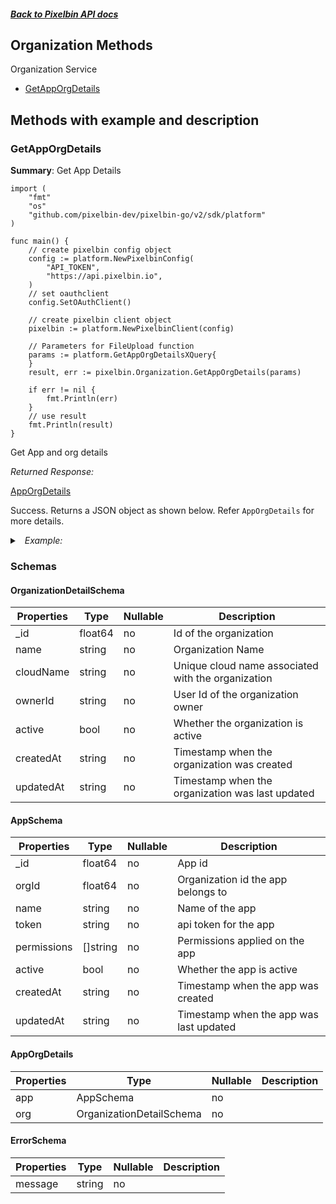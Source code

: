 ##### [Back to Pixelbin API docs](./README.md)

## Organization Methods

Organization Service

-   [GetAppOrgDetails](#getapporgdetails)

## Methods with example and description

### GetAppOrgDetails

**Summary**: Get App Details

```golang
import (
    "fmt"
    "os"
    "github.com/pixelbin-dev/pixelbin-go/v2/sdk/platform"
)

func main() {
    // create pixelbin config object
    config := platform.NewPixelbinConfig(
        "API_TOKEN",
        "https://api.pixelbin.io",
    )
    // set oauthclient
    config.SetOAuthClient()

    // create pixelbin client object
    pixelbin := platform.NewPixelbinClient(config)

    // Parameters for FileUpload function
    params := platform.GetAppOrgDetailsXQuery{
    }
    result, err := pixelbin.Organization.GetAppOrgDetails(params)

    if err != nil {
        fmt.Println(err)
    }
    // use result
    fmt.Println(result)
}

```

Get App and org details

_Returned Response:_

[AppOrgDetails](#apporgdetails)

Success. Returns a JSON object as shown below. Refer `AppOrgDetails` for more details.

<details>
<summary><i>&nbsp; Example:</i></summary>

```json
{
    "app": {
        "_id": 123,
        "orgId": 12,
        "name": "Desktop Client App",
        "permissions": ["read", "read_write"],
        "active": false,
        "createdAt": "2021-07-15T07:47:00Z",
        "updatedAt": "2021-07-15T07:47:00Z"
    },
    "org": {
        "_id": 12,
        "name": "org_1",
        "cloudName": "testcloudname",
        "accountType": "individual",
        "industry": "Ecommerce",
        "strength": "1",
        "active": "false"
    }
}
```

</details>

### Schemas

#### OrganizationDetailSchema

| Properties | Type    | Nullable | Description                                        |
| ---------- | ------- | -------- | -------------------------------------------------- |
| \_id       | float64 | no       | Id of the organization                             |
| name       | string  | no       | Organization Name                                  |
| cloudName  | string  | no       | Unique cloud name associated with the organization |
| ownerId    | string  | no       | User Id of the organization owner                  |
| active     | bool    | no       | Whether the organization is active                 |
| createdAt  | string  | no       | Timestamp when the organization was created        |
| updatedAt  | string  | no       | Timestamp when the organization was last updated   |

#### AppSchema

| Properties  | Type     | Nullable | Description                             |
| ----------- | -------- | -------- | --------------------------------------- |
| \_id        | float64  | no       | App id                                  |
| orgId       | float64  | no       | Organization id the app belongs to      |
| name        | string   | no       | Name of the app                         |
| token       | string   | no       | api token for the app                   |
| permissions | []string | no       | Permissions applied on the app          |
| active      | bool     | no       | Whether the app is active               |
| createdAt   | string   | no       | Timestamp when the app was created      |
| updatedAt   | string   | no       | Timestamp when the app was last updated |

#### AppOrgDetails

| Properties | Type                     | Nullable | Description |
| ---------- | ------------------------ | -------- | ----------- |
| app        | AppSchema                | no       |             |
| org        | OrganizationDetailSchema | no       |             |

#### ErrorSchema

| Properties | Type   | Nullable | Description |
| ---------- | ------ | -------- | ----------- |
| message    | string | no       |             |
